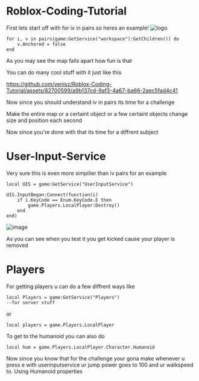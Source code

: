 # Roblox-Coding-Tutorial
First lets start off with for iv in pairs so heres an example!
![logo](https://github.com/venisz/Roblox-Coding-Tutorial/assets/82700599/a56a1ad4-cf0f-49c0-a2c9-b19f8e2597ea)


```
for i, v in pairs(game:GetService("workspace"):GetChildren()) do
    v.Anchored = false
end
```
As you may see the map falls apart how fun is that

You can do many cool stuff with it just like this

https://github.com/venisz/Roblox-Coding-Tutorial/assets/82700599/a9b137cd-9af3-4a67-ba66-2aec5fad4c41

Now since you should understand iv in pairs its time for a challenge

Make the entire map or a certaint object or a few certaint objects change size and position each second

Now since you're done with that its time for a diffrent subject






# User-Input-Service
Very sure this is even more simpilier than iv pairs for an example

```
local UIS = game:GetService("UserInputService")

UIS.InputBegan:Connect(function(i)
	if i.KeyCode == Enum.KeyCode.E then
		game.Players.LocalPlayer:Destroy()
	end
end)
```


![image](https://github.com/venisz/Roblox-Coding-Tutorial/assets/82700599/69c679fe-65f6-4adc-bec5-1ffa35fe8399)


 As you can see when you test it you get kicked cause your player is removed

# Players
For getting players u can do a few diffrent ways like
```
local Players = game:GetService("Players")
--for server stuff
```
or
```
local players = game.Players.LocalPlayer
```
To get to the humanoid you can also do
```
local hum = game.Players.LocalPlayer.Character.Humanoid
```

Now since you know that for the challenge your gona make whenever u press e with userinputservice ur jump power goes to 100 and ur walkspeed to. Using Humanoid properties
